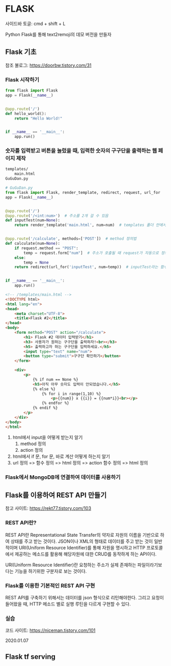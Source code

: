 # FLASK

사이드바 토글: cmd + shift + L

Python Flask를 통해 text2remoji의 데모 버전을 만들자

## Flask 기초

참조 불로그: https://doorbw.tistory.com/31

### Flask 시작하기

```python
from flask import Flask
app = Flask(__name__)


@app.route('/')
def hello_world():
    return "Hello World!"


if __name__ == '__main__':
    app.run()

```

### 숫자를 입력받고 버튼을 눌렀을 때, 입력한 숫자의 구구단을 출력하는 웹 페이지 제작

```latex
templates/
	main.html
GuGuDan.py
```

```python
# GuGuDan.py
from flask import Flask, render_template, redirect, request, url_for
app = Flask(__name__)


@app.route('/')
@app.route('/<int:num>')  # 주소를 2개 걸 수 있음
def inputTest(num=None):
    return render_template('main.html', num=num)  # templates 폴더 안에서 search


@app.route('/calculate', methods=['POST'])  # method 정의법
def calculate(num=None):
    if request.method == "POST":
        temp = request.form["num"]  # 주소가 호출될 때 request가 자동으로 정의되는 듯, request.form은 main.html에서 input의 "num"이 들어오는 듯
    else:
        temp = None
    return redirect(url_for('inputTest', num=temp))  # inputTest라는 함수를 찾아냄


if __name__ == '__main__':
    app.run()

```

```html
<!-- /templates/main.html -->
<!DOCTYPE html>
<html lang="en">
<head>
    <meta charset="UTF-8">
    <title>Flask #2</title>
</head>
<body>
    <form method="POST" action="/calculate">
        <h1> Flask #2 데이터 입력받기</h1>
        <h3> 사용자가 원하는 구구단을 출력하자!<br></h3>
        <h5> 출력하고자 하는 구구단을 입력하세요.</h5>
        <input type="text" name="num">
        <button type="submit">구구단 확인하기</button>
    </form>

    <div>
        <p>
            {% if num == None %}
            <h5>아직 아무 숫자도 입력이 안되었습니다.</h5>
            {% else %}
                {% for i in range(1,10) %}
                    <p>{{num}} x {{i}} = {{num*i}}<br></p>
                {% endfor %}
            {% endif %}
        </p>
    </div>
</body>
</html>
```

1. html에서 input을 어떻게 받는지 알기
    1. method 정의
    2. action 정의
2. html에서 if 문, for 문, 바로 계산 어떻게 하는지 알기
3. url 정의 => 함수 정의 => html 정의 => action 함수 정의 => html 정의

### Flask에서 MongoDB에 연결하여 데이터를 사용하기



## Flask를 이용하여 REST API 만들기

참고 사이트: https://rekt77.tistory.com/103

### REST API란?

REST API란 Representational State Transfer의 약자로 자원의 이름을 기반으로 하여 상태를 주고 받는 것이다. JSON이나 XML의 형태로 데이터를 주고 받는 것이 일반적이며 URI(Uniform Resource Identifier)를 통해 자원을 명시하고 HTTP 프로토콜에서 제공하는 메소드를 활용해 해당자원에 대한 CRUD를 동작하게 하는 API이다.

URI(Uniform Resource Identifier)란 요청하는 주소가 실제 존재하는 파일이라기보다는 기능을 하기위한 구분자로 보는 것이다.

### Flask를 이용한 기본적인 REST API 구현

REST API를 구축하기 위해서는 데이터를 json 형식으로 리턴해야한다. 그리고 요청이 들어왔을 때,  HTTP 메소드 별로 실행 루틴을 다르게 구현할 수 있다. 

### 실습

코드 사이트: https://niceman.tistory.com/101

2020.01.07

## Flask tf serving

